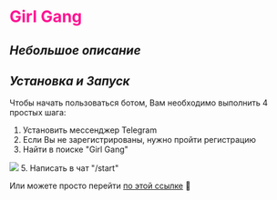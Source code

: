 # <span style="color:DeepPink;">Girl Gang</span>
## *Небольшое описание* 


## *Установка и Запуск*
Чтобы начать пользоваться ботом, Вам необходимо выполнить 4 простых шага:
1. Установить мессенджер Telegram
2. Если Вы не зарегистрированы, нужно пройти регистрацию
3. Найти в поиске "Girl Gang"
<image src="изображение_2023-12-19_045813435.png">
5. Написать в чат "/start"
   
Или можете просто перейти [по этой ссылке](https://t.me/Girl_Gang_Bot) :sparkling_heart:
